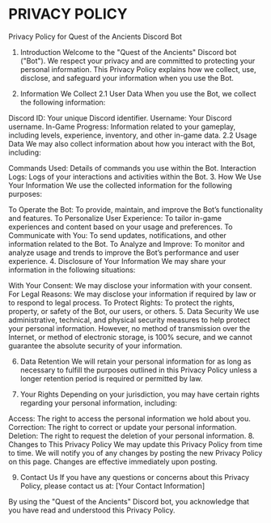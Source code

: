 # PRIVACY POLICY 

Privacy Policy for Quest of the Ancients Discord Bot
1. Introduction
Welcome to the "Quest of the Ancients" Discord bot ("Bot"). We respect your privacy and are committed to protecting your personal information. This Privacy Policy explains how we collect, use, disclose, and safeguard your information when you use the Bot.

2. Information We Collect
2.1 User Data
When you use the Bot, we collect the following information:

Discord ID: Your unique Discord identifier.
Username: Your Discord username.
In-Game Progress: Information related to your gameplay, including levels, experience, inventory, and other in-game data.
2.2 Usage Data
We may also collect information about how you interact with the Bot, including:

Commands Used: Details of commands you use within the Bot.
Interaction Logs: Logs of your interactions and activities within the Bot.
3. How We Use Your Information
We use the collected information for the following purposes:

To Operate the Bot: To provide, maintain, and improve the Bot’s functionality and features.
To Personalize User Experience: To tailor in-game experiences and content based on your usage and preferences.
To Communicate with You: To send updates, notifications, and other information related to the Bot.
To Analyze and Improve: To monitor and analyze usage and trends to improve the Bot’s performance and user experience.
4. Disclosure of Your Information
We may share your information in the following situations:

With Your Consent: We may disclose your information with your consent.
For Legal Reasons: We may disclose your information if required by law or to respond to legal process.
To Protect Rights: To protect the rights, property, or safety of the Bot, our users, or others.
5. Data Security
We use administrative, technical, and physical security measures to help protect your personal information. However, no method of transmission over the Internet, or method of electronic storage, is 100% secure, and we cannot guarantee the absolute security of your information.

6. Data Retention
We will retain your personal information for as long as necessary to fulfill the purposes outlined in this Privacy Policy unless a longer retention period is required or permitted by law.

7. Your Rights
Depending on your jurisdiction, you may have certain rights regarding your personal information, including:

Access: The right to access the personal information we hold about you.
Correction: The right to correct or update your personal information.
Deletion: The right to request the deletion of your personal information.
8. Changes to This Privacy Policy
We may update this Privacy Policy from time to time. We will notify you of any changes by posting the new Privacy Policy on this page. Changes are effective immediately upon posting.

9. Contact Us
If you have any questions or concerns about this Privacy Policy, please contact us at: [Your Contact Information]

By using the "Quest of the Ancients" Discord bot, you acknowledge that you have read and understood this Privacy Policy.






